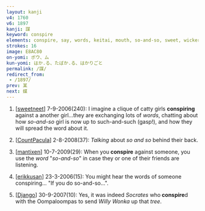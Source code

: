 ```yaml
---
layout: kanji
v4: 1760
v6: 1897
kanji: 謀
keyword: conspire
elements: conspire, say, words, keitai, mouth, so-and-so, sweet, wicker basket, picnic basket, tree, wood
strokes: 16
image: E8AC80
on-yomi: ボウ、ム
kun-yomi: はか.る、たばか.る、はかりごと
permalink: /謀/
redirect_from:
 - /1897/
prev: 某
next: 媒
---
```


1) [<a href="http://kanji.koohii.com/profile/sweetneet">sweetneet</a>] 7-9-2006(240): I imagine a clique of catty girls <strong>conspiring</strong> against a another girl...they are exchanging lots of <em>words</em>, chatting about how <em>so-and-so</em> girl is now up to such-and-such (gasp!), and how they will spread the word about it.

2) [<a href="http://kanji.koohii.com/profile/CountPacula">CountPacula</a>] 2-8-2008(37): <em>Talking</em> about <em>so and so</em> behind their back.

3) [<a href="http://kanji.koohii.com/profile/mantixen">mantixen</a>] 10-7-2009(29): When you<strong> conspire</strong> against someone, you use the <em>word</em> &quot;<em>so-and-so</em>&quot; in case they or one of their friends are listening.

4) [<a href="http://kanji.koohii.com/profile/erikkusan">erikkusan</a>] 23-3-2006(15): You might hear the words of someone conspiring... &quot;If you do so-and-so...&quot;.

5) [<a href="http://kanji.koohii.com/profile/Django">Django</a>] 30-9-2007(10): Yes, it was indeed <em>Socrates</em> who<strong> conspire</strong>d with the Oompaloompas to send <em>Willy Wonka</em> up that <em>tree</em>.

